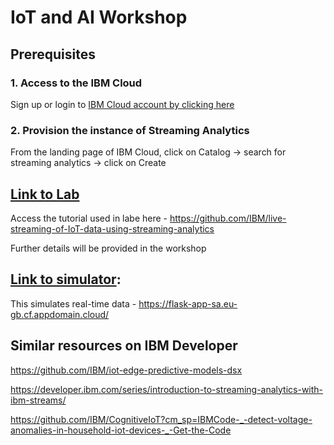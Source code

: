# IoT and AI Workshop 

## Prerequisites 

### 1. Access to the IBM Cloud

Sign up or login to [IBM Cloud account by clicking here](https://ibm.biz/Bdqy3t)

### 2. Provision the instance of Streaming Analytics

From the landing page of IBM Cloud, click on Catalog -> search for streaming analytics -> click on Create

## [Link to Lab](https://github.com/IBM/live-streaming-of-IoT-data-using-streaming-analytics)

Access the tutorial used in labe here - https://github.com/IBM/live-streaming-of-IoT-data-using-streaming-analytics

Further details will be provided in the workshop

## [Link to simulator](https://flask-app-sa.eu-gb.cf.appdomain.cloud/):

This simulates real-time data - https://flask-app-sa.eu-gb.cf.appdomain.cloud/


## Similar resources on IBM Developer

https://github.com/IBM/iot-edge-predictive-models-dsx

https://developer.ibm.com/series/introduction-to-streaming-analytics-with-ibm-streams/

https://github.com/IBM/CognitiveIoT?cm_sp=IBMCode-_-detect-voltage-anomalies-in-household-iot-devices-_-Get-the-Code
